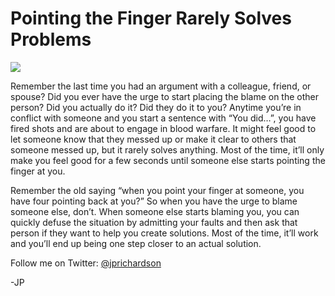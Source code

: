 <!--
id: 903135670
link: http://techneur.com/post/903135670/pointing-the-finger-rarely-solves-problems
slug: pointing-the-finger-rarely-solves-problems
date: Wed Aug 04 2010 09:49:51 GMT-0500 (CDT)
publish: 2010-08-04
tags: 
-->


Pointing the Finger Rarely Solves Problems
==========================================

![](http://media.tumblr.com/tumblr_l6muitFxEt1qzbc4f.jpg)

Remember the last time you had an argument with a colleague, friend, or
spouse? Did you ever have the urge to start placing the blame on the
other person? Did you actually do it? Did they do it to you? Anytime
you’re in conflict with someone and you start a sentence with “You
did…”, you have fired shots and are about to engage in blood warfare. It
might feel good to let someone know that they messed up or make it clear
to others that someone messed up, but it rarely solves anything. Most of
the time, it’ll only make you feel good for a few seconds until someone
else starts pointing the finger at you.

Remember the old saying “when you point your finger at someone, you have
four pointing back at you?” So when you have the urge to blame someone
else, don’t. When someone else starts blaming you, you can quickly
defuse the situation by admitting your faults and then ask that person
if they want to help you create solutions. Most of the time, it’ll work
and you’ll end up being one step closer to an actual solution.

Follow me on Twitter: [@jprichardson](http://twitter.com/jprichardson)

-JP

